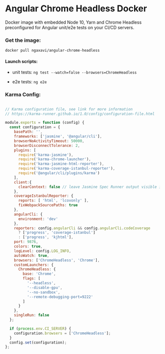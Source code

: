 # Angular Chrome Headless Docker
Docker image with embedded Node 10, Yarn and Chrome Headless preconfigured for Angular unit/e2e tests on your CI/CD servers.


### Get the image: 

`docker pull ngaxavi/angular-chrome-headless`

#### Launch scripts:

- unit tests:  `ng test --watch=false --browsers=ChromeHeadless`

- e2e tests:  `ng e2e`


### Karma Config:

```javascript

// Karma configuration file, see link for more information
// https://karma-runner.github.io/1.0/config/configuration-file.html

module.exports = function (config) {
  const configuration = {
    basePath: '',
    frameworks: ['jasmine', '@angular/cli'],
    browserNoActivityTimeout: 50000,
    browserDisconnectTolerance: 2,
    plugins: [
      require('karma-jasmine'),
      require('karma-chrome-launcher'),
      require('karma-jasmine-html-reporter'),
      require('karma-coverage-istanbul-reporter'),
      require('@angular/cli/plugins/karma')
    ],
    client:{
      clearContext: false // leave Jasmine Spec Runner output visible in browser
    },
    coverageIstanbulReporter: {
      reports: [ 'html', 'lcovonly' ],
      fixWebpackSourcePaths: true
    },
    angularCli: {
      environment: 'dev'
    },
    reporters: config.angularCli && config.angularCli.codeCoverage
      ? ['progress', 'coverage-istanbul']
      : ['progress', 'kjhtml'],
    port: 9876,
    colors: true,
    logLevel: config.LOG_INFO,
    autoWatch: true,
    browsers: ['ChromeHeadless', 'Chrome'],
    customLaunchers: {
      ChromeHeadless: {
        base: 'Chrome',
        flags: [
          '--headless',
          '--disable-gpu',
          '--no-sandbox',
          '--remote-debugging-port=9222'
        ]
      }
    },
    singleRun: false
  };

  if (process.env.CI_SERVER) {
    configuration.browsers = ['ChromeHeadless'];
  }
  config.set(configuration);
};

```


